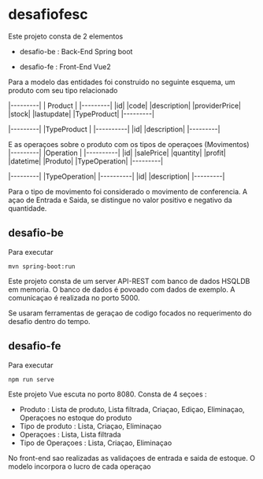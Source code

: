 # desafiofesc

Este projeto consta de 2 elementos

- desafio-be : Back-End Spring boot 

- desafio-fe : Front-End Vue2

Para a modelo das entidades foi construido no seguinte esquema, um produto com seu tipo relacionado

|---------|
| Product | 
|---------|
|id|
|code|
|description|
|providerPrice|
|stock|
|lastupdate|
|TypeProduct|
|---------|

|---------|
|TypeProduct |
|----------|
|id|
|description|
|---------|

E as operaçoes sobre o produto com os tipos de operaçoes (Movimentos)
|---------|
|Operation |
|----------|
|id|
|salePrice|
|quantity|
|profit|
|datetime|
|Produto|
|TypeOperation|
|---------|

|---------|
|TypeOperation|
|----------|
|id|
|description|
|---------|

Para o tipo de movimento foi considerado o movimento de conferencia. A açao de Entrada e Saida, se distingue no valor positivo e negativo da quantidade.



## desafio-be

Para executar 

`mvn spring-boot:run`

Este projeto consta de um server API-REST com banco de dados HSQLDB em memoria. O banco de dados é povoado com dados de exemplo. A comunicaçao é realizada no porto 5000.

Se usaram ferramentas de geraçao de codigo focados no requerimento do desafio dentro do tempo. 

## desafio-fe

Para executar 

`npm run serve`

Este projeto Vue escuta no porto 8080. Consta de 4 seçoes :

- Produto : Lista de produto, Lista filtrada, Criaçao, Ediçao, Eliminaçao, Operaçoes no estoque do produto
- Tipo de produto : Lista, Criaçao, Eliminaçao
- Operaçoes : Lista, Lista filtrada
- Tipo de Operaçoes : Lista, Criaçao, Eliminaçao

No front-end sao realizadas as validaçoes de entrada e saida de estoque.
O modelo incorpora o lucro de cada operaçao
